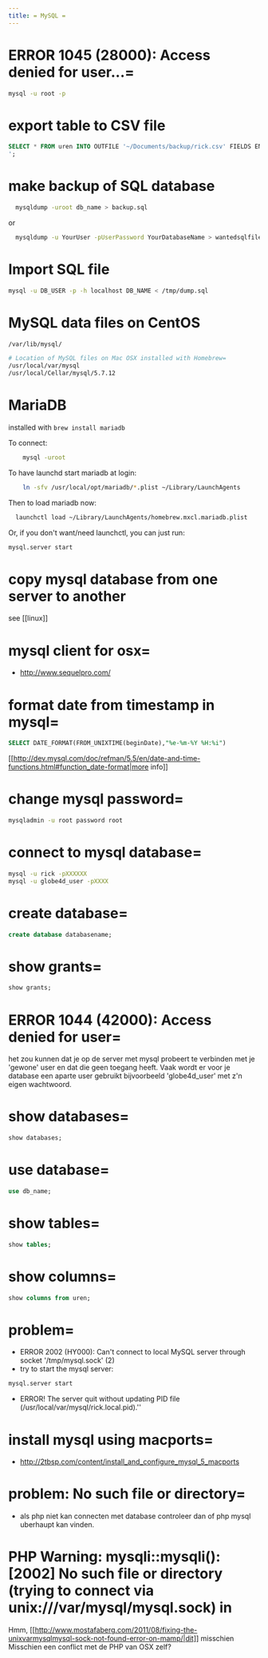 ```yaml
---
title: = MySQL =
---
```


# ERROR 1045 (28000): Access denied for user...=
```bash
mysql -u root -p
```

# export table to CSV file
```sql
SELECT * FROM uren INTO OUTFILE '~/Documents/backup/rick.csv' FIELDS ENCLOSED BY '"' TERMINATED BY ';' ESCAPED BY '"' LINES TERMINATED BY '
';
```

# make backup of SQL database
```bash
  mysqldump -uroot db_name > backup.sql
```
or
```bash
  mysqldump -u YourUser -pUserPassword YourDatabaseName > wantedsqlfile.sql
```

# Import SQL file 
```bash
mysql -u DB_USER -p -h localhost DB_NAME < /tmp/dump.sql
```

# MySQL data files on CentOS
```bash
/var/lib/mysql/

# Location of MySQL files on Mac OSX installed with Homebrew=
/usr/local/var/mysql
/usr/local/Cellar/mysql/5.7.12
```

# MariaDB

installed with `brew install mariadb`

To connect:
```bash
    mysql -uroot
```

To have launchd start mariadb at login:
```bash
    ln -sfv /usr/local/opt/mariadb/*.plist ~/Library/LaunchAgents
```
Then to load mariadb now:
```bash
  launchctl load ~/Library/LaunchAgents/homebrew.mxcl.mariadb.plist
```
Or, if you don't want/need launchctl, you can just run:
```bash
mysql.server start
```    

# copy mysql database from one server to another
see [[linux]]

# mysql client for osx=
* http://www.sequelpro.com/

# format date from timestamp in mysql=
```sql
SELECT DATE_FORMAT(FROM_UNIXTIME(beginDate),"%e-%m-%Y %H:%i")
```
[[http://dev.mysql.com/doc/refman/5.5/en/date-and-time-functions.html#function_date-format|more info]]

# change mysql password=
```bash
mysqladmin -u root password root
```

# connect to mysql database=
```bash
mysql -u rick -pXXXXXX
mysql -u globe4d_user -pXXXX
```

# create database=
```sql
create database databasename;
```

# show grants=
```sql
show grants;
```

# ERROR 1044 (42000): Access denied for user=
het zou kunnen dat je op de server met mysql probeert te verbinden met je 'gewone' user en dat die geen toegang heeft. Vaak wordt er voor je database een aparte user gebruikt bijvoorbeeld 'globe4d_user' met z'n eigen wachtwoord.

# show databases=
```sql
show databases;
```

# use database=
```sql
use db_name;
```

# show tables=
```sql
show tables;
```

# show columns=
```sql
show columns from uren;
```

# problem=
* ERROR 2002 (HY000): Can't connect to local MySQL server through socket '/tmp/mysql.sock' (2)
* try to start the mysql server:
```bash
mysql.server start
```
* ERROR! The server quit without updating PID file (/usr/local/var/mysql/rick.local.pid).''

# install mysql using macports=
 * http://2tbsp.com/content/install_and_configure_mysql_5_macports

# problem: No such file or directory=
* als php niet kan connecten met database controleer dan of php mysql uberhaupt kan vinden.

# PHP Warning:  mysqli::mysqli(): [2002] No such file or directory (trying to connect via unix:///var/mysql/mysql.sock) in
Hmm, [[http://www.mostafaberg.com/2011/08/fixing-the-unixvarmysqlmysql-sock-not-found-error-on-mamp/|dit]] misschien
Misschien een conflict met de PHP van OSX zelf?
